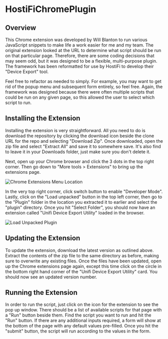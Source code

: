 # HostiFiChromePlugin

## Overview

This Chrome extension was developed by Will Blanton to run various JavaScript snippets to make life a work easier for me and my team. The original extension looked at the URL to determine what script should be run on that particular page. Therefore, there are some coding decisions that may seem odd, but it was designed to be a flexible, multi-purpose plugin. The framework has been reformatted for use by HostiFi to develop their "Device Export" tool. 

Feel free to refactor as needed to simply. For example, you may want to get rid of the popup menu and subsequent form entirely, so feel free. Again, the framework was designed because there were often multiple scripts that could be run on any given page, so this allowed the user to select which script to run.

## Installing the Extension

Installing the extension is very straightforward. All you need to do is download the repository by clicking the download icon beside the clone URL for the repo and selecting "Download Zip". Once downloaded, open the zip file and select "Extract All" and save it to somewhere save. It's also find to leave it in your Downloads folder, just make sure you don't delete it.

Next, open up your Chrome browser and click the 3 dots in the top right corner. Then go down to "More tools > Extensions" to bring up the extensions page. 

![Chrome Extensions Menu Location](https://github.com/FreeWillyB/HostiFiChromePlugin/raw/branch/master/readme-images/extension-page.png)

In the very top right corner, click switch button to enable "Developer Mode". Lastly, click on the "Load unpacked" button in the top left corner, then go to the "Plugin" folder in the location you extracted it to earlier and select the "plugin" directory. Once you hit "Select Folder", you should now have an extension called "Unifi Device Export Utility" loaded in the browser.

![Load Unpacked Plugin](https://github.com/FreeWillyB/HostiFiChromePlugin/raw/branch/master/readme-images/load-unpacked.png)

## Updating the Extension

To update the extension, download the latest version as outlined above. Extract the contents of the zip file to the same directory as before, making sure to overwrite any existing files. Once the files have been updated, open up the Chrome extensions page again, except this time click on the circle in the bottom right hand corner of the "Unifi Device Export Utility" card. You should now see an updated version number. 

## Running the Extension

In order to run the script, just click on the icon for the extension to see the pop up window. There should be a list of available scripts for that page with a "Run" button beside them. Find the script you want to run and hit the "Run" button. If there are any additional inputs required, a form will show at the bottom of the page with any default values pre-filled. Once you hit the "submit" button, the script will run according to the values in the form.
